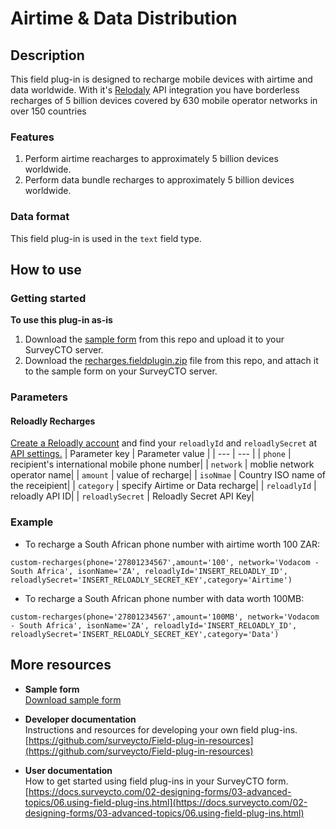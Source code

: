 # Airtime & Data Distribution

## Description

This field plug-in is designed to recharge mobile devices with airtime and data worldwide. With it's [Relodaly](https://reloadly.com) API integration you have borderless recharges of 5 billion devices covered by 630 mobile operator networks in over 150 countries

### Features

1. Perform airtime reacharges to approximately 5 billion devices worldwide.
1. Perform data bundle recharges to approximately 5 billion devices worldwide.

### Data format

This field plug-in is used in the `text` field type.

## How to use

### Getting started

**To use this plug-in as-is**

1. Download the [sample form]() from this repo and upload it to your SurveyCTO server.
1. Download the [recharges.fieldplugin.zip]() file from this repo, and attach it to the sample form on your SurveyCTO server.

### Parameters
#### Reloadly Recharges
[Create a Reloadly account](https://www.reloadly.com/registration) and find your `reloadlyId` and `reloadlySecret` at [API settings.](https://www.reloadly.com/developers/api-settings)
| Parameter key | Parameter value |
| --- | --- |
| `phone` | recipient's international mobile phone number|
| `network` | moblie network operator name|
| `amount` | value of recharge|
| `isoNmae` | Country ISO name of the receipient|
| `category` | specify Airtime or Data recharge|
| `reloadlyId` | reloadly API ID|
| `reloadlySecret` | Reloadly Secret API Key|


### Example
* To recharge a South African phone number with airtime worth 100 ZAR:

```custom-recharges(phone='27801234567',amount='100', network='Vodacom - South Africa', isonName='ZA', reloadlyId='INSERT_RELOADLY_ID', reloadlySecret='INSERT_RELOADLY_SECRET_KEY',category='Airtime')```

* To recharge a South African phone number with data worth 100MB:

`custom-recharges(phone='27801234567',amount='100MB', network='Vodacom - South Africa', isonName='ZA', reloadlyId='INSERT_RELOADLY_ID', reloadlySecret='INSERT_RELOADLY_SECRET_KEY',category='Data')`

## More resources

* **Sample form**   
[Download sample form]()  

* **Developer documentation**  
Instructions and resources for developing your own field plug-ins.  
[https://github.com/surveycto/Field-plug-in-resources](https://github.com/surveycto/Field-plug-in-resources)

* **User documentation**  
How to get started using field plug-ins in your SurveyCTO form.  
[https://docs.surveycto.com/02-designing-forms/03-advanced-topics/06.using-field-plug-ins.html](https://docs.surveycto.com/02-designing-forms/03-advanced-topics/06.using-field-plug-ins.html)
